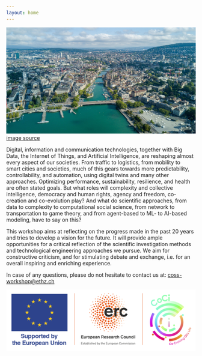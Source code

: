 ```yaml
---
layout: home
---
```

![](zurich_workshop_image.jpeg)
[image source](https://www.alamy.com/beautiful-aerial-drone-view-of-zurich-city-and-lake-during-summer-time-in-switzerland-image331447361.html)

Digital, information and communication technologies, together with Big Data, the Internet of Things, and Artificial Intelligence, are reshaping almost every aspect of our societies. From traffic to logistics, from mobility to smart cities and societies, much of this gears towards more predictability, controllability, and automation, using digital twins and many other approaches. Optimizing performance, sustainability, resilience, and health are often stated goals. But what roles will complexity and collective intelligence, democracy and human rights, agency and freedom, co-creation and co-evolution play? And what do scientific approaches, from data to complexity to computational social science, from network to transportation to game theory, and from agent-based to ML- to AI-based modeling, have to say on this?  

This workshop aims at reflecting on the progress made in the past 20 years and tries to develop a vision for the future. It will provide ample opportunities for a critical reflection of the scientific investigation methods and technological engineering approaches we pursue. We aim for constructive criticism, and for stimulating debate and exchange, i.e. for an overall inspiring and enriching experience.

In case of any questions, please do not hesitate to contact us at: coss-workshop@ethz.ch 

![](LOGO_EU_ERC_CoCi_V2.png)